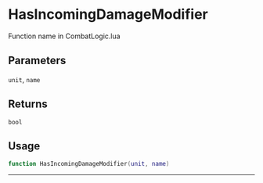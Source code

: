 # HasIncomingDamageModifier
Function name in CombatLogic.lua
## Parameters
`unit`, `name`
## Returns
`bool`
## Usage
```lua
function HasIncomingDamageModifier(unit, name)
```
---
